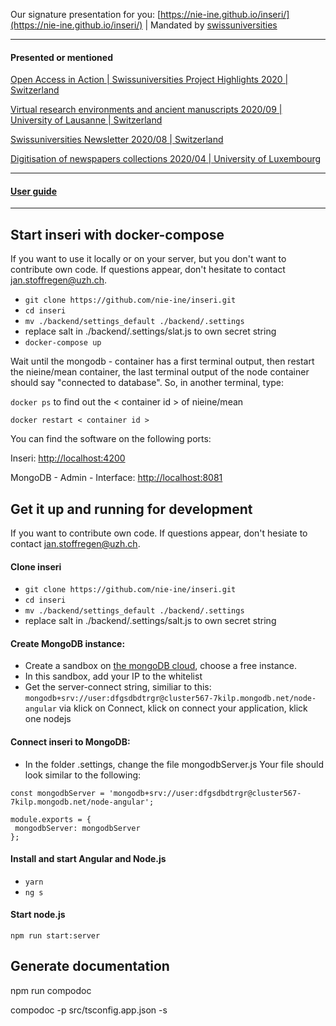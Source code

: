 Our signature presentation for you: [https://nie-ine.github.io/inseri/](https://nie-ine.github.io/inseri/) | Mandated by [swissuniversities](https://www.swissuniversities.ch/)

------

#### Presented or mentioned

[Open Access in Action | Swissuniversities Project Highlights 2020 | Switzerland](https://claireclivaz.hypotheses.org/930)

[Virtual research environments and ancient manuscripts 2020/09 | University of Lausanne | Switzerland](https://claireclivaz.hypotheses.org/930)

[Swissuniversities Newsletter 2020/08 | Switzerland](https://www.swissuniversities.ch/themen/digitalisierung/p-5-wissenschaftliche-information/newsletter/newsletter-august-2020)

[Digitisation of newspapers collections 2020/04 | University of Luxembourg](https://impresso.github.io/eldorado/online-program/)

------

#### [User guide](https://github.com/nie-ine/inseri/tree/devel/Tutorials/Your%20scientific%20publication%20A-Z)

-----

## Start inseri with docker-compose

If you want to use it locally or on your server, but you don't want to contribute own code.  If questions appear, don't hesitate to contact jan.stoffregen@uzh.ch.

 - ``git clone https://github.com/nie-ine/inseri.git``
 - ``cd inseri``
  - ```mv ./backend/settings_default ./backend/.settings```
  - replace salt in ./backend/.settings/slat.js to own secret string
  - ```docker-compose up```
  
  
Wait until the mongodb - container has a first terminal output, then restart the nieine/mean container, the last terminal output of the node container should say  "connected to database". So, in another terminal, type:

```docker ps``` to find out the < container id > of nieine/mean

```docker restart < container id >```

You can find the software on the following ports:

Inseri:  [http://localhost:4200](http://localhost:4200)

MongoDB - Admin - Interface: [http://localhost:8081](http://localhost:8081)

## Get it up and running for development
If you want to contribute own code. If questions appear, don't hesiate to contact jan.stoffregen@uzh.ch.

#### Clone inseri
 - ``git clone https://github.com/nie-ine/inseri.git``
 - ``cd inseri``
 - ```mv ./backend/settings_default ./backend/.settings```
 - replace salt in ./backend/.settings/salt.js to own secret string

#### Create MongoDB instance:

 - Create a sandbox on [the mongoDB cloud](https://account.mongodb.com/account/login), choose a free instance.
 - In this sandbox, add your IP to the whitelist
 - Get the server-connect string, similiar to this: ```mongodb+srv://user:dfgsdbdtrgr@cluster567-7kilp.mongodb.net/node-angular``` via klick on Connect, klick on connect your application, klick one nodejs

#### Connect inseri to MongoDB: 
 - In the folder .settings, change the file mongodbServer.js Your file should look similar to the following:

 ```
const mongodbServer = 'mongodb+srv://user:dfgsdbdtrgr@cluster567-7kilp.mongodb.net/node-angular';

module.exports = {
  mongodbServer: mongodbServer
};
```

#### Install and start Angular and Node.js

 - ``yarn``
 - ``ng s``

#### Start node.js
```npm run start:server```

## Generate documentation

npm run compodoc

compodoc -p src/tsconfig.app.json -s

